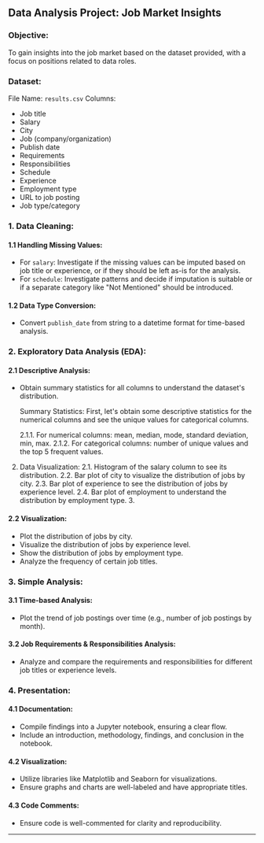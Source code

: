 ## **Data Analysis Project: Job Market Insights**

### **Objective**:
To gain insights into the job market based on the dataset provided, with a focus on positions related to data roles.

### **Dataset**:
File Name: `results.csv`
Columns:
- Job title
- Salary
- City
- Job (company/organization)
- Publish date
- Requirements
- Responsibilities
- Schedule
- Experience
- Employment type
- URL to job posting
- Job type/category

### **1. Data Cleaning**:

#### **1.1 Handling Missing Values**:
- For `salary`: Investigate if the missing values can be imputed based on job title or experience, or if they should be left as-is for the analysis.
- For `schedule`: Investigate patterns and decide if imputation is suitable or if a separate category like "Not Mentioned" should be introduced.

#### **1.2 Data Type Conversion**:
- Convert `publish_date` from string to a datetime format for time-based analysis.

### **2. Exploratory Data Analysis (EDA)**:

#### **2.1 Descriptive Analysis**:
- Obtain summary statistics for all columns to understand the dataset's distribution.

    Summary Statistics:
    First, let's obtain some descriptive statistics for the numerical columns and see the unique values for categorical columns.

    2.1.1. For numerical columns: mean, median, mode, standard deviation, min, max.
    2.1.2. For categorical columns: number of unique values and the top 5 frequent values.

2. Data Visualization:
2.1. Histogram of the salary column to see its distribution.
2.2. Bar plot of city to visualize the distribution of jobs by city.
2.3. Bar plot of experience to see the distribution of jobs by experience level.
2.4. Bar plot of employment to understand the distribution by employment type.
   3. 
#### **2.2 Visualization**:
- Plot the distribution of jobs by city.
- Visualize the distribution of jobs by experience level.
- Show the distribution of jobs by employment type.
- Analyze the frequency of certain job titles.

### **3. Simple Analysis**:

#### **3.1 Time-based Analysis**:
- Plot the trend of job postings over time (e.g., number of job postings by month).

#### **3.2 Job Requirements & Responsibilities Analysis**:
- Analyze and compare the requirements and responsibilities for different job titles or experience levels.

### **4. Presentation**:

#### **4.1 Documentation**:
- Compile findings into a Jupyter notebook, ensuring a clear flow.
- Include an introduction, methodology, findings, and conclusion in the notebook.

#### **4.2 Visualization**:
- Utilize libraries like Matplotlib and Seaborn for visualizations.
- Ensure graphs and charts are well-labeled and have appropriate titles.

#### **4.3 Code Comments**:
- Ensure code is well-commented for clarity and reproducibility.

---